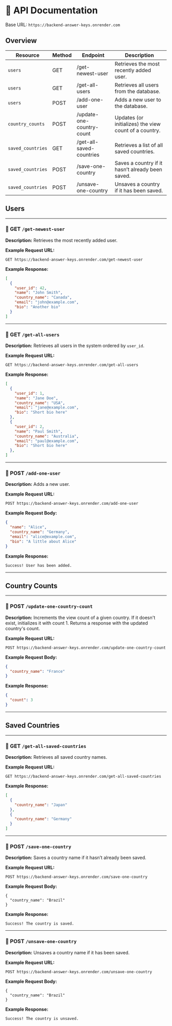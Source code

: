 # 📘 API Documentation

Base URL: `https://backend-answer-keys.onrender.com`


## Overview

| Resource         | Method | Endpoint                   | Description                                           |
|------------------|--------|----------------------------|-------------------------------------------------------|
| `users`          | GET    | /get-newest-user           | Retrieves the most recently added user.              |
| `users`          | GET    | /get-all-users             | Retrieves all users from the database.               |
| `users`          | POST   | /add-one-user              | Adds a new user to the database.                     |
| `country_counts` | POST   | /update-one-country-count | Updates (or initializes) the view count of a country.|
| `saved_countries`| GET    | /get-all-saved-countries   | Retrieves a list of all saved countries.             |
| `saved_countries`| POST   | /save-one-country          | Saves a country if it hasn’t already been saved.     |
| `saved_countries`| POST   | /unsave-one-country          | Unsaves a country if it has been saved.     |


## Users

---

### 🔹 GET `/get-newest-user`

**Description:** Retrieves the most recently added user.

**Example Request URL:**

`GET https://backend-answer-keys.onrender.com/get-newest-user`

**Example Response:**

```json
[
  {
    "user_id": 42,
    "name": "John Smith",
    "country_name": "Canada",
    "email": "john@example.com",
    "bio": "Another bio"
  }
]
```

---

### 🔹 GET `/get-all-users`

**Description:** Retrieves all users in the system ordered by `user_id`.

**Example Request URL:**

`GET https://backend-answer-keys.onrender.com/get-all-users`

**Example Response:**

```json
[
  {
    "user_id": 1,
    "name": "Jane Doe",
    "country_name": "USA",
    "email": "jane@example.com",
    "bio": "Short bio here"
  },
  {
    "user_id": 2,
    "name": "Paul Smith",
    "country_name": "Australia",
    "email": "paul@example.com",
    "bio": "Short bio here"
  },
]
```

---

### 🔹 POST `/add-one-user`

**Description:** Adds a new user.

**Example Request URL:**

`POST https://backend-answer-keys.onrender.com/add-one-user`

**Example Request Body:**

```json
{
  "name": "Alice",
  "country_name": "Germany",
  "email": "alice@example.com",
  "bio": "A little about Alice"
}
```

**Example Response:**

```
Success! User has been added.
```

---

## Country Counts

---

### 🔹 POST `/update-one-country-count`

**Description:** Increments the view count of a given country. If it doesn't exist, initializes it with count 1. Returns a response with the updated country's count. 

**Example Request URL:**

`POST https://backend-answer-keys.onrender.com/update-one-country-count`

**Example Request Body:**

```json
{
  "country_name": "France"
}
```

**Example Response:**

```json
{
  "count": 3
}
```

---

## Saved Countries

---

### 🔹 GET `/get-all-saved-countries`

**Description:** Retrieves all saved country names.

**Example Request URL:**

`GET https://backend-answer-keys.onrender.com/get-all-saved-countries`

**Example Response:**

```json
[
  {
    "country_name": "Japan"
  },
  {
    "country_name": "Germany"
  }
]
```

---

### 🔹 POST `/save-one-country`

**Description:** Saves a country name if it hasn’t already been saved.

**Example Request URL:**

`POST https://backend-answer-keys.onrender.com/save-one-country`

**Example Request Body:**

```
{
  "country_name": "Brazil"
}
```

**Example Response:**

```
Success! The country is saved.
```

---

### 🔹 POST `/unsave-one-country`

**Description:** Unsaves a country name if it has been saved. 

**Example Request URL:**

`POST https://backend-answer-keys.onrender.com/unsave-one-country`

**Example Request Body:**

```
{
  "country_name": "Brazil"
}
```

**Example Response:**

```
Success! The country is unsaved.
```

